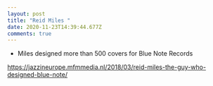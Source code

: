 ```yaml
---
layout: post
title: "Reid Miles "
date: 2020-11-23T14:39:44.677Z
comments: true
---
```

* Miles designed more than 500 covers for Blue Note Records



https://jazzineurope.mfmmedia.nl/2018/03/reid-miles-the-guy-who-designed-blue-note/